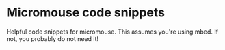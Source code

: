 # Micromouse code snippets
Helpful code snippets for micromouse. This assumes you're using mbed. If not, you probably do not need it!
